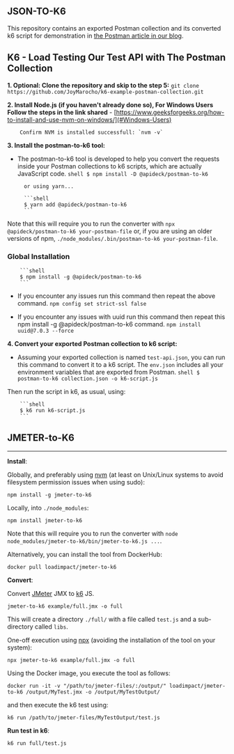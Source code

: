 ## JSON-TO-K6

This repository contains an exported Postman collection and its converted k6 script for demonstration in [the Postman article in our blog](https://k6.io/blog/load-testing-with-postman-collections).

## K6 - Load Testing Our Test API with The Postman Collection
**1. Optional: Clone the repository and skip to the step 5:**
        `git clone https://github.com/JoyMarocho/k6-example-postman-collection.git`

**2. Install Node.js (if you haven't already done so), For Windows Users Follow the steps in the link shared**
        - [https://www.geeksforgeeks.org/how-to-install-and-use-nvm-on-windows/](#Windows-Users)

        Confirm NVM is installed successfull: `nvm -v`

**3. Install the postman-to-k6 tool:**
- The postman-to-k6 tool is developed to help you convert the requests inside your Postman collections to k6 scripts, which are actually JavaScript code.
        ```shell
        $ npm install -D @apideck/postman-to-k6
        ```

        or using yarn...

        ```shell
        $ yarn add @apideck/postman-to-k6
        ```

Note that this will require you to run the converter with `npx @apideck/postman-to-k6 your-postman-file` or, if you are
using an older versions of npm, `./node_modules/.bin/postman-to-k6 your-postman-file`.

### Global Installation

        ```shell
        $ npm install -g @apideck/postman-to-k6
        ```

- If you encounter any issues run this command then repeat the above command.
        `npm config set strict-ssl false`

- If you encounter any issues with uuid run this command then repeat this npm install -g @apideck/postman-to-k6 command.
        `npm install uuid@7.0.3 --force`


**4. Convert your exported Postman collection to k6 script:**
- Assuming your exported collection is named `test-api.json`, you can run this command to convert it to a k6 script. The `env.json` includes 
all your environment variables that are exported from Postman.
        ```shell
        $ postman-to-k6 collection.json -o k6-script.js
        ```

Then run the script in k6, as usual, using:

        ```shell
        $ k6 run k6-script.js
        ```

## JMETER-to-K6
-------------------------------------------------------------

**Install**:

Globally, and preferably using [nvm](https://github.com/creationix/nvm) (at least on Unix/Linux systems to avoid filesystem permission issues when using sudo):

```shell
npm install -g jmeter-to-k6
```

Locally, into `./node_modules`:

```shell
npm install jmeter-to-k6
```

Note that this will require you to run the converter with `node node_modules/jmeter-to-k6/bin/jmeter-to-k6.js ...`.

Alternatively, you can install the tool from DockerHub:

```shell
docker pull loadimpact/jmeter-to-k6
```

**Convert**:

Convert [JMeter](https://jmeter.apache.org/) JMX to [k6](https://k6.io/) JS.

```shell
jmeter-to-k6 example/full.jmx -o full
```

This will create a directory `./full/` with a file called `test.js` and a sub-directory called `libs`.

One-off execution using [npx](https://www.npmjs.com/package/npx) (avoiding the installation of the tool on your system):

```shell
npx jmeter-to-k6 example/full.jmx -o full
```

Using the Docker image, you execute the tool as follows:

```shell
docker run -it -v "/path/to/jmeter-files/:/output/" loadimpact/jmeter-to-k6 /output/MyTest.jmx -o /output/MyTestOutput/
```

and then execute the k6 test using:

```shell
k6 run /path/to/jmeter-files/MyTestOutput/test.js
```

**Run test in k6**:

```shell
k6 run full/test.js
```
